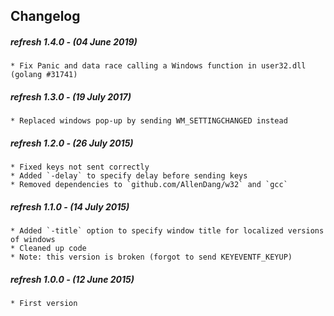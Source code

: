 ## Changelog

##### refresh 1.4.0 - (04 June 2019)

    * Fix Panic and data race calling a Windows function in user32.dll (golang #31741) 

##### refresh 1.3.0 - (19 July 2017)

    * Replaced windows pop-up by sending WM_SETTINGCHANGED instead

##### refresh 1.2.0 - (26 July 2015)

    * Fixed keys not sent correctly
    * Added `-delay` to specify delay before sending keys
    * Removed dependencies to `github.com/AllenDang/w32` and `gcc`

##### refresh 1.1.0 - (14 July 2015)

    * Added `-title` option to specify window title for localized versions of windows
    * Cleaned up code
    * Note: this version is broken (forgot to send KEYEVENTF_KEYUP)

##### refresh 1.0.0 - (12 June 2015)

    * First version
